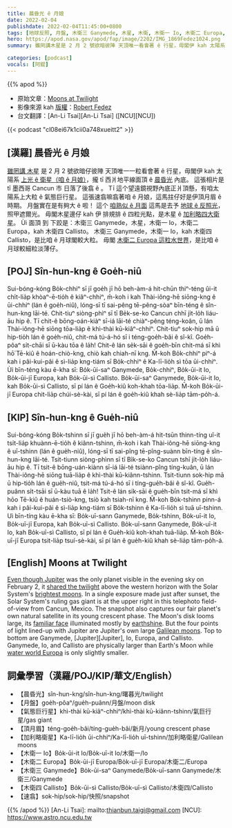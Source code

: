```yaml
---
title: 晨昏光 ê 月娘
date: 2022-02-04
publishdate: 2022-02-04T11:45:00+0800
tags: [地球反照, 月盤, 木衛三 Ganymede, 木星, 木衛, 木衛一 Io, 木衛二 Europa, 木衛四 Callisto, 加利略四大衛星, 加利略衛星, 晨昏光, 氣態巨行星, 頂月眉]
hero: https://apod.nasa.gov/apod/fap/image/2202/IMG_1869Fedez1024.png
summary: 雖罔講木星是 2 月 2 號欲暗彼陣 天頂唯一看會著 ê 行星，毋閣伊 kah 太陽系上光 ê 衛星（咱 ê 月娘），攏 tī 西爿地平線面頂 ê 晨昏光內底。

categories: [podcast]
vocals: [阿錕]
---
```


{{% apod %}}

- 原始文章：[Moons at Twilight](https://apod.nasa.gov/apod/ap220204.html)
- 影像來源 kah [版權][copyright]：[Robert Fedez](https://www.facebook.com/RobertFedezPhoto/)
- 台文翻譯：[An-Li Tsai][An-Li Tsai] ([NCU][NCU])

{{< podcast "cl08ei67k1cii0a748xueitt2" >}}

## [漢羅] 晨昏光 ê 月娘
[雖罔講 木星][Even though Jupiter] 是 2 月 2 號欲暗仔彼陣 天頂唯一一粒看會著 ê 行星，毋閣伊 kah 太陽系 [上光 ê 衛星（咱 ê 月娘）][brightest moons]，攏 tī 西爿地平線面頂 ê [晨昏光][shared the twilight] 內底。
這張相片是 tī 墨西哥 Cancun 市 日落了後翕 ê 。
Tī 這个望遠鏡視野內底正爿頂懸，有咱太陽系上大粒 ê 氣態巨行星。
這張速翕嘛翕著咱 ê 月娘，這馬拄仔好是伊頂月眉 ê 時期。
月盤實在是有夠大 ê 啦！
這个 [咱熟似 ê 月面][familiar face] 這馬是去予 [地球 ê 反照光][earthshine]，照甲遮爾光。
毋閣木星邊仔 kah 伊 排規排 ê 四粒光點，是木星 ê [加利略四大衛星][Galilean moons]。
Ùi 面頂 到 下跤是：木衛三 Ganymede，木星，木衛一 Io，木衛二 Europa，kah 木衛四 Callisto。
木衛三 Ganymede，木衛一 Io，kah 木衛四 Callisto，是比咱 ê 月球閣較大粒。
毋閣 [木衛二 Europa 這粒水世界][water world Europa]，是比咱 ê 月球較細粒淡薄仔。


## [POJ] Sîn-hun-kng ê Goe̍h-niû
Sui-bóng-kóng Bo̍k-chhiⁿ sī jī goe̍h jī hō beh-àm-á hit-chūn thiⁿ-téng ûi-it chi̍t-lia̍p khòaⁿ-ē-tio̍h ê kiâⁿ-chhiⁿ, m̄-koh i kah Thài-iông-hē siōng-kng ê ūi-chhiⁿ (lán ê goe̍h-niû), lóng-sī tī sai-pêng tē-pêng-sòaⁿ bīn-téng ê sîn-hun-kng lāi-té.
Chit-tiuⁿ siòng-phìⁿ sī tī Be̍k-se-ko Cancun chhī ji̍t-lo̍h liáu-āu hip ê.
Tī chit-ê bōng-oán-kiàⁿ sī-iá lāi-té chiàⁿ-pêng téng-koân, ū lán Thài-iông-hē siōng tōa-lia̍p ê khì-thài kū-kiâⁿ-chhiⁿ.
Chit-tiuⁿ sok-hip mā ū hip-tio̍h lán ê goe̍h-niû, chit-má tú-á-hó sī i téng-goe̍h-bâi ê sî-kî.
Goe̍h-pôaⁿ si̍t-chāi sī ū-kàu tōa ê la̍h!
Chit-ê lán se̍k-sāi ê goe̍h-bīn chit-má sī khì hō͘ Tē-kiû ê hoán-chiò-kng, chiò kah chiah-nī kng.
M̄-koh Bo̍k-chhiⁿ piⁿ-á kah i pâi-kui-pâi ê sì-lia̍p kng-tiám sī Bo̍k-chhiⁿ ê Ka-lī-lio̍h sì tōa ūi-chhiⁿ.
Ùi bīn-téng kàu ē-kha sī: Bo̍k-ūi-saⁿ Ganymede, Bo̍k-chhiⁿ, Bo̍k-ūi-it Io, Bo̍k-ūi-jī Europa, kah Bo̍k-ūi-sì Callisto.
Bo̍k-ūi-saⁿ Ganymede, Bo̍k-ūi-it Io, kah Bo̍k-ūi-sì Callisto, sī pí lán ê Goe̍h-kiû koh-khah tōa-lia̍p.
M̄-koh Bo̍k-ūi-jī Europa chit-lia̍p chúi-sè-kài, sī pí lán ê goe̍h-kiû khah sè-lia̍p tām-po̍h-á.

## [KIP] Sîn-hun-kng ê Gue̍h-niû
Sui-bóng-kóng Bo̍k-tshinn sī jī gue̍h jī hō beh-àm-á hit-tsūn thinn-tíng uî-it tsi̍t-lia̍p khuànn-ē-tio̍h ê kiânn-tshinn, m̄-koh i kah Thài-iông-hē siōng-kng ê uī-tshinn (lán ê gue̍h-niû), lóng-sī tī sai-pîng tē-pîng-suànn bīn-tíng ê sîn-hun-kng lāi-té.
Tsit-tiunn siòng-phìnn sī tī Bi̍k-se-ko Cancun tshī ji̍t-lo̍h liáu-āu hip ê.
Tī tsit-ê bōng-uán-kiànn sī-iá lāi-té tsiànn-pîng tíng-kuân, ū lán Thài-iông-hē siōng tuā-lia̍p ê khì-thài kū-kiânn-tshinn.
Tsit-tiunn sok-hip mā ū hip-tio̍h lán ê gue̍h-niû, tsit-má tú-á-hó sī i tíng-gue̍h-bâi ê sî-kî.
Gue̍h-puânn si̍t-tsāi sī ū-kàu tuā ê la̍h!
Tsit-ê lán si̍k-sāi ê gue̍h-bīn tsit-má sī khì hōo Tē-kiû ê huán-tsiò-kng, tsiò kah tsiah-nī kng.
M̄-koh Bo̍k-tshinn pinn-á kah i pâi-kui-pâi ê sì-lia̍p kng-tiám sī Bo̍k-tshinn ê Ka-lī-lio̍h sì tuā uī-tshinn.
Uì bīn-tíng kàu ē-kha sī: Bo̍k-uī-sann Ganymede, Bo̍k-tshinn, Bo̍k-uī-it Io, Bo̍k-uī-jī Europa, kah Bo̍k-uī-sì Callisto.
Bo̍k-uī-sann Ganymede, Bo̍k-uī-it Io, kah Bo̍k-uī-sì Callisto, sī pí lán ê Gue̍h-kiû koh-khah tuā-lia̍p.
M̄-koh Bo̍k-uī-jī Europa tsit-lia̍p tsuí-sè-kài, sī pí lán ê gue̍h-kiû khah sè-lia̍p tām-po̍h-á.

## [English] Moons at Twilight
[Even though Jupiter][Even though Jupiter] was the only planet visible in the evening sky on February 2, it [shared the twilight][shared the twilight] above the western horizon with the Solar System's [brightest moons][brightest moons].
In a single exposure made just after sunset, the Solar System's ruling gas giant is at the upper right in this telephoto field-of-view from Cancun, Mexico.
The snapshot also captures our fair planet's own natural satellite in its young crescent phase.
The Moon's disk looms large, its [familiar face][familiar face] illuminated mostly by [earthshine][earthshine].
But the four points of light lined-up with Jupiter are Jupiter's own large [Galilean moons][Galilean moons].
Top to bottom are Ganymede, [Jupiter][Jupiter], Io, Europa, and Callisto.
Ganymede, Io, and Callisto are physically larger than Earth's Moon while [water world Europa][water world Europa] is only slightly smaller.

## 詞彙學習（漢羅/POJ/KIP/華文/English）
- 【晨昏光】sîn-hun-kng/sîn-hun-kng/曙暮光/twilight
- 【月盤】goe̍h-pôaⁿ/gue̍h-puânn/月盤/moon disk
- 【氣態巨行星】khì-thài kū-kiâⁿ-chhiⁿ/khì-thài kū-kiânn-tshinn/氣巨行星/gas giant
- 【頂月眉】téng-goe̍h-bâi/tíng-gue̍h-bâi/新月/young crescent phase
- 【加利略衛星】Ka-lī-lio̍h ūi-chhiⁿ/Ka-lī-lio̍h uī-tshinn/加利略衛星/Galilean moons
- 【木衛一 Io】Bo̍k-ūi-it Io/Bo̍k-uī-it Io/木衛一/Io
- 【木衛二 Europa】Bo̍k-ūi-jī Europa/Bo̍k-uī-jī Europa/木衛二/Europa
- 【木衛三 Ganymede】Bo̍k-ūi-saⁿ Ganymede/Bo̍k-uī-sann Ganymede/木衛三/Ganymede
- 【木衛四 Callisto】Bo̍k-ūi-sì Callisto/Bo̍k-uī-sì Callisto/木衛四/Callisto
- 【速翕】sok-hip/sok-hip/快照/snapshot



{{% /apod %}}
[An-Li Tsai]: mailto:thianbun.taigi@gmail.com
[NCU]: https://www.astro.ncu.edu.tw

[copyright]: https://apod.nasa.gov/apod/fap/lib/about_apod.html#srapply

[Even though Jupiter]:https://www.nasa.gov/jupiter
[shared the twilight]:https://earthsky.org/tonight/moon-and-jupiter-feb2-2022-pm/
[brightest moons]:https://earthsky.org/astronomy-essentials/what-are-the-brightest-objects-in-our-solar-system/
[familiar face]:https://apod.nasa.gov/apod/ap220122.html
[earthshine]:https://apod.nasa.gov/apod/ap211016.html
[Galilean moons]:https://www.nasa.gov/feature/410-years-ago-galileo-discovers-jupiter-s-moons
[water world Europa]:https://www.nasa.gov/europa
